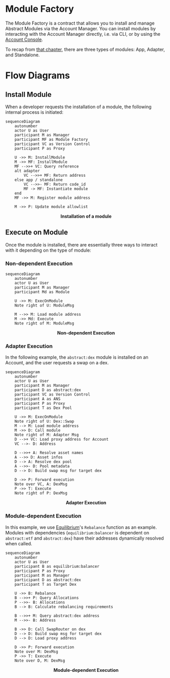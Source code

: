 # Module Factory

The Module Factory is a contract that allows you to install and manage Abstract Modules via the Account Manager. You can
install modules by interacting with the Account Manager directly, i.e. via CLI, or by using
the [Account Console](account_console.md).

To recap from [that chapter](../3_framework/7_module_types.md), there are three types of modules: App, Adapter, and Standalone.

# Flow Diagrams

## Install Module

When a developer requests the installation of a module, the following internal process is initiated:

```mermaid
sequenceDiagram
    autonumber
    actor U as User
    participant M as Manager
    participant MF as Module Factory
    participant VC as Version Control
    participant P as Proxy

    U ->> M: InstallModule
    M ->> MF: InstallModule
    MF -->>+ VC: Query reference
    alt adapter
        VC -->>+ MF: Return address
    else app / standalone
        VC -->>- MF: Return code_id
        MF -> MF: Instantiate module
    end
    MF ->> M: Register module address

    M ->> P: Update module allowlist
```

<figcaption align = "center"><b>Installation of a module</b></figcaption>

## Execute on Module

Once the module is installed, there are essentially three ways to interact with it depending on the type of module:

### Non-dependent Execution

```mermaid
sequenceDiagram
    autonumber
    actor U as User
    participant M as Manager
    participant Md as Module

    U ->> M: ExecOnModule
    Note right of U: ModuleMsg

    M -->> M: Load module address
    M ->> Md: Execute
    Note right of M: ModuleMsg
```

<figcaption align = "center"><b>Non-dependent Execution</b></figcaption>

### Adapter Execution

In the following example, the `abstract:dex` module is installed on an Account, and the user requests a swap on a dex.

```mermaid
sequenceDiagram
    autonumber
    actor U as User
    participant M as Manager
    participant D as abstract:dex
    participant VC as Version Control
    participant A as ANS
    participant P as Proxy
    participant T as Dex Pool

    U ->> M: ExecOnModule
    Note right of U: Dex::Swap
    M --> M: Load module address
    M ->> D: Call module
    Note right of M: Adapter Msg
    D -->+ VC: Load proxy address for Account
    VC -->- D: Address

    D -->>+ A: Resolve asset names
    A -->> D: Asset infos
    D --> A: Resolve dex pool
    A -->>- D: Pool metadata
    D --> D: Build swap msg for target dex

    D ->> P: Forward execution
    Note over VC, A: DexMsg
    P ->> T: Execute
    Note right of P: DexMsg

```

<figcaption align = "center"><b>Adapter Execution</b></figcaption>

### Module-dependent Execution

In this example, we use [Equilibrium](../../use_cases/equilibrium.md)'s `Rebalance` function as an example. Modules with
dependencies (`equilibrium:balancer` is dependent on `abstract:etf` and `abstract:dex`) have their addresses dynamically
resolved when called.

```mermaid
sequenceDiagram
    autonumber
    actor U as User
    participant B as equilibrium:balancer
    participant P as Proxy
    participant M as Manager
    participant D as abstract:dex
    participant T as Target Dex

    U ->> B: Rebalance
    B -->>+ P: Query Allocations
    P -->>- B: Allocations
    B --> B: Calculate rebalancing requirements

    B -->>+ M: Query abstract:dex address
    M -->>- B: Address

    B ->> D: Call SwapRouter on dex
    D --> D: Build swap msg for target dex
    D --> D: Load proxy address

    D ->> P: Forward execution
    Note over M: DexMsg
    P ->> T: Execute
    Note over D, M: DexMsg
```

<figcaption align = "center"><b>Module-dependent Execution</b></figcaption>
